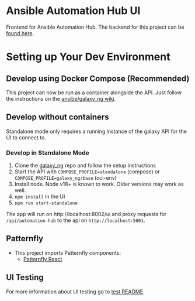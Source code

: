 # Ansible Automation Hub UI

Frontend for Ansible Automation Hub. The backend for this project can be [found here](https://github.com/ansible/galaxy_ng/).

# Setting up Your Dev Environment

## Develop using Docker Compose (Recommended)

This project can now be run as a container alongside the API. Just follow the instructions on the [ansibe/galaxy_ng wiki](https://github.com/ansible/galaxy_ng/wiki/Development-Setup).

## Develop without containers

Standalone mode only requires a running instance of the galaxy API for the UI to connect to.

### Develop in Standalone Mode

1. Clone the [galaxy_ng](https://github.com/ansible/galaxy_ng) repo and follow the setup instructions
2. Start the API with `COMPOSE_PROFILE=standalone` (compose) or `COMPOSE_PROFILE=galaxy_ng/base` (oci-env)
3. Install node. Node v18+ is known to work. Older versions may work as well.
4. `npm install` in the UI
5. `npm run start-standalone`

The app will run on http://localhost:8002/ui and proxy requests for `/api/automation-hub` to the api on `http://localhost:5001`.

## Patternfly

- This project imports Patternfly components:
  - [Patternfly React](https://github.com/patternfly/patternfly-react)

## UI Testing

For more information about UI testing go to [test README](https://github.com/ansible/ansible-hub-ui/tree/stable-4.8/test/README.md).
